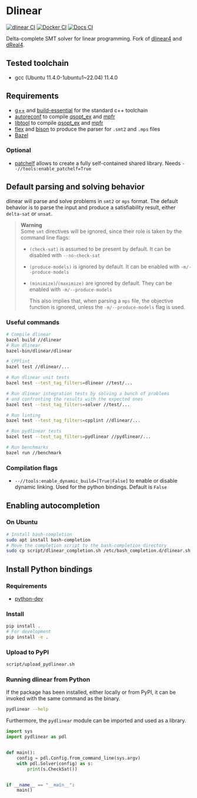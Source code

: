 # Dlinear

[![dlinear CI](https://github.com/TendTo/dlinear/actions/workflows/dlinear.yml/badge.svg)](https://github.com/TendTo/dlinear/actions/workflows/dlinear.yml)
[![Docker CI](https://github.com/TendTo/dlinear/actions/workflows/docker.yml/badge.svg)](https://github.com/TendTo/dlinear/actions/workflows/docker.yml)
[![Docs CI](https://github.com/TendTo/dlinear/actions/workflows/docs.yml/badge.svg)](https://tendto.github.io/dlinear/)

Delta-complete SMT solver for linear programming.
Fork of [dlinear4](https://github.com/martinjos/dlinear4) and [dReal4](https://github.com/dreal/dreal4).

## Tested toolchain

- gcc (Ubuntu 11.4.0-1ubuntu1~22.04) 11.4.0

## Requirements

- [g++](https://gcc.gnu.org/) and [build-essential](https://packages.ubuntu.com/bionic/build-essential) for the standard
  c++ toolchain
- [autoreconf](https://www.gnu.org/software/autoconf/autoconf.html) to compile [qsopt_ex](https://gmplib.org/)
  and [mpfr](https://www.mpfr.org/)
- [libtool](https://www.gnu.org/software/libtool/) to compile [qsopt_ex](https://gmplib.org/)
  and [mpfr](https://www.mpfr.org/)
- [flex](https://github.com/westes/flex) and [bison](https://www.gnu.org/software/bison/) to produce the parser
  for `.smt2` and `.mps` files
- [Bazel](https://bazel.build/)

### Optional

- [patchelf](https://github.com/NixOS/patchelf) allows to create a fully self-contained shared library. Needs
  `--//tools:enable_patchelf=True`

## Default parsing and solving behavior

dlinear will parse and solve problems in `smt2` or `mps` format.
The default behavior is to parse the input and produce a satisfiability result, either `delta-sat` or `unsat`.

> **Warning**  
> Some `smt` directives will be ignored, since their role is taken by the command line flags:
>
> - `(check-sat)` is assumed to be present by default. It can be disabled with `--no-check-sat`
> - `(produce-models)` is ignored by default. It can be enabled with `-m/--produce-models`
> - `(minimize)`/`(maximize)` are ignored by default. They can be enabled with `-m/--produce-models`
>
>   This also implies that, when parsing a `mps` file, the objective function is ignored, unless the `-m/--produce-models` flag is used.

### Useful commands

```bash
# Compile dlinear
bazel build //dlinear
# Run dlinear
bazel-bin/dlinear/dlinear
```

```bash
# CPPlint
bazel test //dlinear/...
```

```bash
# Run dlinear unit tests
bazel test --test_tag_filters=dlinear //test/...
```

```bash
# Run dlinear integration tests by solving a bunch of problems
# and confronting the results with the expected ones
bazel test --test_tag_filters=solver //test/...
```

```bash
# Run linting
bazel test --test_tag_filters=cpplint //dlinear/...
```

```bash
# Run pydlinear tests
bazel test --test_tag_filters=pydlinear //pydlinear/...
```

```bash
# Run benchmarks
bazel run //benchmark
```

### Compilation flags

- `--//tools:enable_dynamic_build=[True|False]` to enable or disable dynamic linking. Used for the python bindings. Default is `False`

## Enabling autocompletion

### On Ubuntu

```bash
# Install bash-completion
sudo apt install bash-completion
# Move the completion script to the bash-completion directory
sudo cp script/dlinear_completion.sh /etc/bash_completion.d/dlinear.sh
```

## Install Python bindings

### Requirements

- [python-dev](https://packages.ubuntu.com/bionic/python-dev)

### Install

```bash
pip install .
# For development
pip install -e .
```

### Upload to PyPI

```bash
script/upload_pydlinear.sh
```

### Running dlinear from Python

If the package has been installed, either locally or from PyPI, it can be invoked with the same command as the binary.

```bash
pydlinear --help
```

Furthermore, the `pydlinear` module can be imported and used as a library.

```python
import sys
import pydlinear as pdl


def main():
    config = pdl.Config.from_command_line(sys.argv)
    with pdl.Solver(config) as s:
        print(s.CheckSat())


if __name__ == "__main__":
    main()

```
